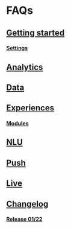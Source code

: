 # FAQs

## [Getting started](loyjoy/loyjoy_in_general.md)

#### [Settings](settings/settings.md)

## [Analytics](analytics/analytics.md)

## [Data]()

## [Experiences](analytics/analytics.md)

#### [Modules](modules/modules.md)

## [NLU](nlu/nlu.md)

## [Push]()

## [Live]()

## [Changelog]()

#### [Release 01/22](22-01-release.md)
